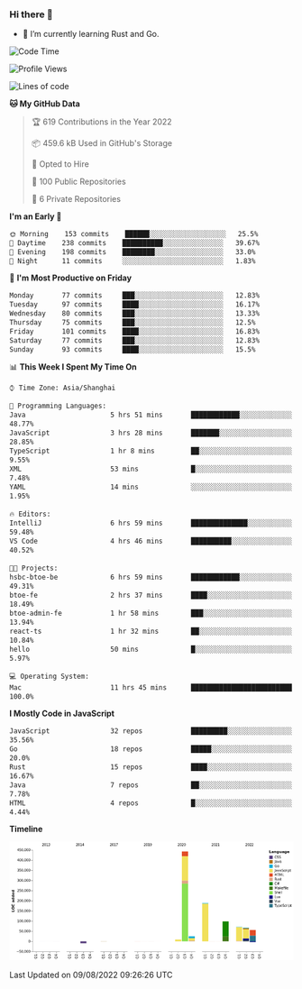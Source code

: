 ### Hi there 👋

- 🌱 I’m currently learning Rust and Go.

<!--START_SECTION:waka-->
![Code Time](http://img.shields.io/badge/Code%20Time-648%20hrs%2015%20mins-blue)

![Profile Views](http://img.shields.io/badge/Profile%20Views-0-blue)

![Lines of code](https://img.shields.io/badge/From%20Hello%20World%20I%27ve%20Written-951%20Thousand%20lines%20of%20code-blue)

**🐱 My GitHub Data** 

> 🏆 619 Contributions in the Year 2022
 > 
> 📦 459.6 kB Used in GitHub's Storage 
 > 
> 💼 Opted to Hire
 > 
> 📜 100 Public Repositories 
 > 
> 🔑 6 Private Repositories  
 > 
**I'm an Early 🐤** 

```text
🌞 Morning    153 commits    ██████░░░░░░░░░░░░░░░░░░░   25.5% 
🌆 Daytime    238 commits    ██████████░░░░░░░░░░░░░░░   39.67% 
🌃 Evening    198 commits    ████████░░░░░░░░░░░░░░░░░   33.0% 
🌙 Night      11 commits     ░░░░░░░░░░░░░░░░░░░░░░░░░   1.83%

```
📅 **I'm Most Productive on Friday** 

```text
Monday       77 commits     ███░░░░░░░░░░░░░░░░░░░░░░   12.83% 
Tuesday      97 commits     ████░░░░░░░░░░░░░░░░░░░░░   16.17% 
Wednesday    80 commits     ███░░░░░░░░░░░░░░░░░░░░░░   13.33% 
Thursday     75 commits     ███░░░░░░░░░░░░░░░░░░░░░░   12.5% 
Friday       101 commits    ████░░░░░░░░░░░░░░░░░░░░░   16.83% 
Saturday     77 commits     ███░░░░░░░░░░░░░░░░░░░░░░   12.83% 
Sunday       93 commits     ████░░░░░░░░░░░░░░░░░░░░░   15.5%

```


📊 **This Week I Spent My Time On** 

```text
⌚︎ Time Zone: Asia/Shanghai

💬 Programming Languages: 
Java                     5 hrs 51 mins       ████████████░░░░░░░░░░░░░   48.77% 
JavaScript               3 hrs 28 mins       ███████░░░░░░░░░░░░░░░░░░   28.85% 
TypeScript               1 hr 8 mins         ██░░░░░░░░░░░░░░░░░░░░░░░   9.55% 
XML                      53 mins             █░░░░░░░░░░░░░░░░░░░░░░░░   7.48% 
YAML                     14 mins             ░░░░░░░░░░░░░░░░░░░░░░░░░   1.95%

🔥 Editors: 
IntelliJ                 6 hrs 59 mins       ██████████████░░░░░░░░░░░   59.48% 
VS Code                  4 hrs 46 mins       ██████████░░░░░░░░░░░░░░░   40.52%

🐱‍💻 Projects: 
hsbc-btoe-be             6 hrs 59 mins       ████████████░░░░░░░░░░░░░   49.31% 
btoe-fe                  2 hrs 37 mins       ████░░░░░░░░░░░░░░░░░░░░░   18.49% 
btoe-admin-fe            1 hr 58 mins        ███░░░░░░░░░░░░░░░░░░░░░░   13.94% 
react-ts                 1 hr 32 mins        ██░░░░░░░░░░░░░░░░░░░░░░░   10.84% 
hello                    50 mins             █░░░░░░░░░░░░░░░░░░░░░░░░   5.97%

💻 Operating System: 
Mac                      11 hrs 45 mins      █████████████████████████   100.0%

```

**I Mostly Code in JavaScript** 

```text
JavaScript               32 repos            █████████░░░░░░░░░░░░░░░░   35.56% 
Go                       18 repos            █████░░░░░░░░░░░░░░░░░░░░   20.0% 
Rust                     15 repos            ████░░░░░░░░░░░░░░░░░░░░░   16.67% 
Java                     7 repos             ██░░░░░░░░░░░░░░░░░░░░░░░   7.78% 
HTML                     4 repos             █░░░░░░░░░░░░░░░░░░░░░░░░   4.44%

```


**Timeline**

![Chart not found](https://raw.githubusercontent.com/elton/elton/main/charts/bar_graph.png) 


 Last Updated on 09/08/2022 09:26:26 UTC
<!--END_SECTION:waka-->

<!--
**elton/elton** is a ✨ _special_ ✨ repository because its `README.md` (this file) appears on your GitHub profile.

Here are some ideas to get you started:

- 🔭 I’m currently working on ...
- 🌱 I’m currently learning ...
- 👯 I’m looking to collaborate on ...
- 🤔 I’m looking for help with ...
- 💬 Ask me about ...
- 📫 How to reach me: ...
- 😄 Pronouns: ...
- ⚡ Fun fact: ...
-->
